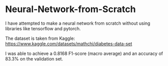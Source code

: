 # Neural-Network-from-Scratch

I have attempted to make a neural network from scratch without using libraries like tensorflow and pytorch.


The dataset is taken from Kaggle: https://www.kaggle.com/datasets/mathchi/diabetes-data-set


I was able to achieve a 0.8168 F1-score (macro average) and an accuracy of 83.3% on the validation set.

